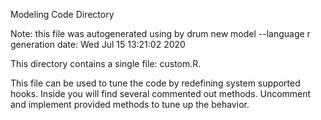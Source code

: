 Modeling Code Directory

Note: this file was autogenerated using by drum new model --language r
      generation date: Wed Jul 15 13:21:02 2020

This directory contains a single file: custom.R.

This file can be used to tune the code by redefining system supported hooks.
Inside you will find several commented out methods.
Uncomment and implement provided methods to tune up the behavior.
